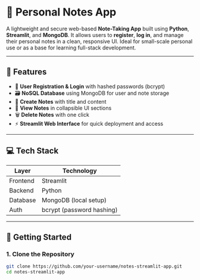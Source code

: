 # 📝 Personal Notes App

A lightweight and secure web-based **Note-Taking App** built using **Python**, **Streamlit**, and **MongoDB**. It allows users to **register**, **log in**, and manage their personal notes in a clean, responsive UI. Ideal for small-scale personal use or as a base for learning full-stack development.

---

## 📌 Features

- 🔐 **User Registration & Login** with hashed passwords (bcrypt)
- 🗃️ **NoSQL Database** using MongoDB for user and note storage
- 📝 **Create Notes** with title and content
- 👀 **View Notes** in collapsible UI sections
- 🗑️ **Delete Notes** with one click
- ⚡ **Streamlit Web Interface** for quick deployment and access

---

## 💻 Tech Stack

| Layer        | Technology             |
|-------------|------------------------|
| Frontend    | Streamlit              |
| Backend     | Python                 |
| Database    | MongoDB (local setup)  |
| Auth        | bcrypt (password hashing) |

---

## 🚀 Getting Started

### 1. **Clone the Repository**
```bash
git clone https://github.com/your-username/notes-streamlit-app.git
cd notes-streamlit-app
